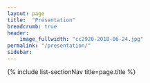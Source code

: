 ```yaml
---
layout: page
title:  "Présentation"
breadcrumb: true
header:
    image_fullwidth: "cc2920-2018-06-24.jpg"
permalink: "/presentation/"
sidebar: 
---
```


{% include list-sectionNav title=page.title %}
